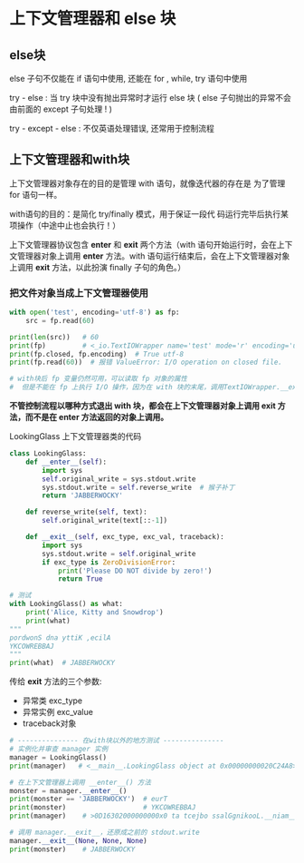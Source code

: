 # 上下文管理器和 else 块

## else块

else 子句不仅能在 if 语句中使用, 还能在 for , while, try 语句中使用

try - else : 当 try 块中没有抛出异常时才运行 else 块 ( else 子句抛出的异常不会由前面的 except 子句处理 ! )

try - except - else : 不仅英语处理错误, 还常用于控制流程

## 上下文管理器和with块

上下文管理器对象存在的目的是管理 with 语句，就像迭代器的存在是 为了管理 for 语句一样。

with语句的目的：是简化 try/finally 模式，用于保证一段代 码运行完毕后执行某项操作（中途中止也会执行！）

上下文管理器协议包含 __enter__ 和 __exit__ 两个方法（with 语句开始运行时，会在上下文管理器对象上调用 __enter__ 方法。with 语句运行结束后，会在上下文管理器对象上调用 __exit__ 方法，以此扮演 finally 子句的角色。）

### 把文件对象当成上下文管理器使用

```python
with open('test', encoding='utf-8') as fp:
    src = fp.read(60)

print(len(src))   # 60
print(fp)         # <_io.TextIOWrapper name='test' mode='r' encoding='utf-8'>  上下文管理器对象
print(fp.closed, fp.encoding)  # True utf-8
print(fp.read(60))  # 报错 ValueError: I/O operation on closed file.

# with块后 fp 变量仍然可用，可以读取 fp 对象的属性
#  但是不能在 fp 上执行 I/O 操作，因为在 with 块的末尾，调用TextIOWrapper.__exit__ 方法把文件关闭了
```

**不管控制流程以哪种方式退出 with 块，都会在上下文管理器对象上调用 exit 方法，而不是在 enter 方法返回的对象上调用。**

LookingGlass 上下文管理器类的代码

```python
class LookingGlass:
    def __enter__(self):
        import sys
        self.original_write = sys.stdout.write
        sys.stdout.write = self.reverse_write  # 猴子补丁
        return 'JABBERWOCKY'

    def reverse_write(self, text):
        self.original_write(text[::-1])

    def __exit__(self, exc_type, exc_val, traceback):
        import sys
        sys.stdout.write = self.original_write
        if exc_type is ZeroDivisionError:
            print('Please DO NOT divide by zero!')
            return True

# 测试
with LookingGlass() as what:
    print('Alice, Kitty and Snowdrop')
    print(what)
"""
pordwonS dna yttiK ,ecilA
YKCOWREBBAJ
"""
print(what)  # JABBERWOCKY
```

传给 __exit__ 方法的三个参数:

+ 异常类	    exc_type
+ 异常实例    exc_value
+ traceback对象

```python
# --------------- 在with块以外的地方测试 ---------------
# 实例化并审查 manager 实例
manager = LookingGlass()
print(manager)   # <__main__.LookingGlass object at 0x00000000020C24A8>

# 在上下文管理器上调用 __enter__() 方法
monster = manager.__enter__()
print(monster == 'JABBERWOCKY')  # eurT
print(monster)                   # YKCOWREBBAJ
print(manager)    # >0D16302000000000x0 ta tcejbo ssalGgnikooL.__niam__<

# 调用 manager.__exit__，还原成之前的 stdout.write
manager.__exit__(None, None, None)
print(monster)    # JABBERWOCKY
```

